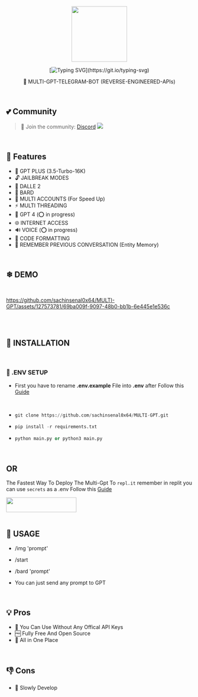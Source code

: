 <div align="center">
<br>
  <p align="center">
  <img src="https://cdn.jsdelivr.net/gh/sachinsenal0x64/PICX-IMAGE-HOSTING@master/233398049-0456e5f8-c36e-42fa-a933-2fb640bdf714.5youlug8s180.webp" width="150px" height="150px">
  </p>

[![Typing SVG](https://readme-typing-svg.herokuapp.com?font=Handlee&center=true&vCenter=true&width=500&height=60&lines=This+is+multi+gpt+🚀+.)](https://git.io/typing-svg)

📡 MULTI-GPT-TELEGRAM-BOT (REVERSE-ENGINEERED-APIs)
</div>

<br>

## 💕 Community

> 🍻 Join the community:  <a href="https://discord.gg/EbfftZ5Dd4">Discord</a>
> [![](https://cdn.statically.io/gh/sachinsenal0x64/picx-images-hosting@master/discord.72y8nlaw5mdc.webp)](https://discord.gg/EbfftZ5Dd4)

<br>

##  🚀 Features

-  🤖 GPT PLUS (3.5-Turbo-16K)
-  🔓 JAILBREAK MODES
-  🎨 DALLE 2 
-  🌟 BARD
-  🍪 MULTI ACCOUNTS (For Speed Up)
-  ⚡️ MULTI THREADING
-  🤖 GPT 4 (⭕ in progress)
-  🌐 INTERNET ACCESS
-  🔊 VOICE (⭕ in progress)
-  🌈 CODE FORMATTING
-  🧠 REMEMBER PREVIOUS CONVERSATION (Entity Memory)


<br>

## ❄ DEMO

<br>


https://github.com/sachinsenal0x64/MULTI-GPT/assets/127573781/69ba009f-9097-48b0-bb1b-6e445e1e536c

<br>
<br>

## 🧶 INSTALLATION
<br>

### 🔑 .ENV SETUP

- First you have to rename **.env.example**  File into  **.env**  after Follow this [Guide](https://github.com/sachinsenal0x64/MULTI-GPT/issues/26#issuecomment-1650076761)

<br>

- ```python
  git clone https://github.com/sachinsenal0x64/MULTI-GPT.git
  
- ```python
  pip install -r requirements.txt
  
- ```python
  python main.py or python3 main.py


<br>



## OR

The Fastest Way To Deploy The Multi-Gpt To `repl.it` remember in replit you can use `secrets` as a .env Follow this  [Guide](https://docs.replit.com/programming-ide/workspace-features/secrets)

<a href="https://replit.com/@0x64llm/MULTI-GPT?v=1">
  <img alt="" src="https://repl.it/badge/github/0x64llm/MULTI-GPT" style="height: 40px; width: 190px;" />
  
</a>


<br>
<br>


## 📕 USAGE 

- /img 'prompt'

- /start

- /bard 'prompt'

- You can just send any prompt to GPT


<br>


## 💡 Pros

- 🍕 You Can Use Without Any Offical API Keys
- 🆓 Fully Free And Open Source
- 🧰 All in One Place
  

<br>


## 👎 Cons

- 🐌 Slowly Develop


<br>
